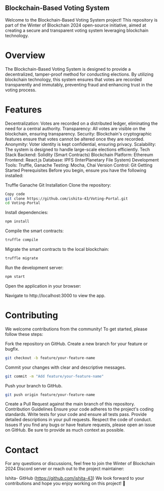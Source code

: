 ## Blockchain-Based Voting System
Welcome to the Blockchain-Based Voting System project! This repository is part of the Winter of Blockchain 2024 open-source initiative, aimed at creating a secure and transparent voting system leveraging blockchain technology.

# Overview
The Blockchain-Based Voting System is designed to provide a decentralized, tamper-proof method for conducting elections. By utilizing blockchain technology, this system ensures that votes are recorded transparently and immutably, preventing fraud and enhancing trust in the voting process.

# Features
Decentralization: Votes are recorded on a distributed ledger, eliminating the need for a central authority.
Transparency: All votes are visible on the blockchain, ensuring transparency.
Security: Blockchain's cryptographic features ensure that votes cannot be altered once they are recorded.
Anonymity: Voter identity is kept confidential, ensuring privacy.
Scalability: The system is designed to handle large-scale elections efficiently.
Tech Stack
Backend: Solidity (Smart Contracts)
Blockchain Platform: Ethereum
Frontend: React.js
Database: IPFS (InterPlanetary File System)
Development Tools: Truffle, Ganache
Testing: Mocha, Chai
Version Control: Git
Getting Started
Prerequisites
Before you begin, ensure you have the following installed:

Truffle
Ganache
Git
Installation
Clone the repository:

```bash
Copy code
git clone https://github.com/ishita-43/Voting-Portal.git
cd Voting-Portal
```

Install dependencies:

```bash
npm install
```

Compile the smart contracts:

```bash
truffle compile
```
Migrate the smart contracts to the local blockchain:

```bash
truffle migrate
```
Run the development server:

```bash
npm start
```
Open the application in your browser:

Navigate to http://localhost:3000 to view the app.

# Contributing
We welcome contributions from the community! To get started, please follow these steps:

Fork the repository on GitHub.
Create a new branch for your feature or bugfix.
```bash
git checkout -b feature/your-feature-name
```
Commit your changes with clear and descriptive messages.
```bash
git commit -m "Add feature/your-feature-name"
```
Push your branch to GitHub.
```bash
git push origin feature/your-feature-name
```
Create a Pull Request against the main branch of this repository.
Contribution Guidelines
Ensure your code adheres to the project's coding standards.
Write tests for your code and ensure all tests pass.
Provide detailed descriptions in your pull requests.
Respect the code of conduct.
Issues
If you find any bugs or have feature requests, please open an issue on GitHub. Be sure to provide as much context as possible.

# Contact
For any questions or discussions, feel free to join the Winter of Blockchain 2024 Discord server or reach out to the project maintainer:

Ishita- GitHub (https://github.com/ishita-43) 
We look forward to your contributions and hope you enjoy working on this project! 🤗
